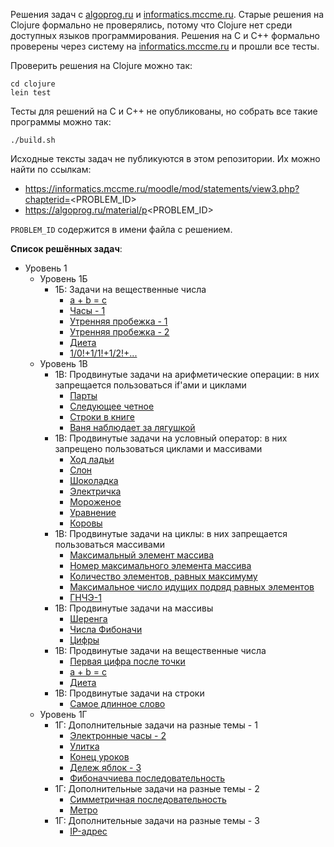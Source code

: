 Решения задач с [algoprog.ru](https://algoprog.ru) и [informatics.mccme.ru](https://informatics.mccme.ru). Старые решения на Clojure
формально не проверялись, потому что Clojure нет среди доступных языков программирования. Решения на C и C++ формально проверены через
систему на [informatics.mccme.ru](https://informatics.mccme.ru) и прошли все тесты.

Проверить решения на Clojure можно так:

```
cd clojure
lein test
```

Тесты для решений на C и C++ не опубликованы, но собрать все такие программы можно так:
```
./build.sh
```

Исходные тексты задач не публикуются в этом репозитории. Их можно найти по ссылкам:

 * https://informatics.mccme.ru/moodle/mod/statements/view3.php?chapterid=<PROBLEM_ID>
 * https://algoprog.ru/material/p<PROBLEM_ID>
 
`PROBLEM_ID` содержится в имени файла с решением.

**Список решённых задач**:

 * Уровень 1
   - Уровень 1Б
     + 1Б: Задачи на вещественные числа
       * [a + b = c](https://informatics.mccme.ru/moodle/mod/statements/view3.php?chapterid=74)
       * [Часы - 1](https://informatics.mccme.ru/moodle/mod/statements/view3.php?chapterid=3612)
       * [Утренняя пробежка - 1](https://informatics.mccme.ru/moodle/mod/statements/view3.php?chapterid=596)
       * [Утренняя пробежка - 2](https://informatics.mccme.ru/moodle/mod/statements/view3.php?chapterid=597)
       * [Диета](https://informatics.mccme.ru/moodle/mod/statements/view3.php?chapterid=595)
       * [1/0!+1/1!+1/2!+...](https://informatics.mccme.ru/moodle/mod/statements/view3.php?chapterid=120)
   - Уровень 1В
     + 1В: Продвинутые задачи на арифметические операции: в них запрещается пользоваться if'ами и циклами
       * [Парты](https://informatics.mccme.ru/moodle/mod/statements/view3.php?chapterid=2946)
       * [Следующее четное](https://informatics.mccme.ru/moodle/mod/statements/view3.php?chapterid=2945)
       * [Строки в книге](https://informatics.mccme.ru/moodle/mod/statements/view3.php?chapterid=506)
       * [Ваня наблюдает за лягушкой](https://informatics.mccme.ru/moodle/mod/statements/view3.php?chapterid=534)
     + 1В: Продвинутые задачи на условный оператор: в них запрещено пользоваться циклами и массивами
       * [Ход ладьи](https://informatics.mccme.ru/moodle/mod/statements/view3.php?chapterid=297)
       * [Слон](https://informatics.mccme.ru/moodle/mod/statements/view3.php?chapterid=255)
       * [Шоколадка](https://informatics.mccme.ru/moodle/mod/statements/view3.php?chapterid=258)
       * [Электричка](https://informatics.mccme.ru/moodle/mod/statements/view3.php?chapterid=38)
       * [Мороженое](https://informatics.mccme.ru/moodle/mod/statements/view3.php?chapterid=264)
       * [Уравнение](https://informatics.mccme.ru/moodle/mod/statements/view3.php?chapterid=235)
       * [Коровы](https://informatics.mccme.ru/moodle/mod/statements/view3.php?chapterid=303)
     + 1В: Продвинутые задачи на циклы: в них запрещается пользоваться массивами
       * [Максимальный элемент массива](https://informatics.mccme.ru/moodle/mod/statements/view3.php?chapterid=227)
       * [Номер максимального элемента массива](https://informatics.mccme.ru/moodle/mod/statements/view3.php?chapterid=228)
       * [Количество элементов, равных максимуму](https://informatics.mccme.ru/moodle/mod/statements/view3.php?chapterid=3072)
       * [Максимальное число идущих подряд равных элементов](https://informatics.mccme.ru/moodle/mod/statements/view3.php?chapterid=3077)
       * [ГНЧЭ-1](https://informatics.mccme.ru/moodle/mod/statements/view3.php?chapterid=1430)
     + 1В: Продвинутые задачи на массивы
       * [Шеренга](https://informatics.mccme.ru/moodle/mod/statements/view3.php?chapterid=1456)
       * [Числа Фибоначи](https://informatics.mccme.ru/moodle/mod/statements/view3.php?chapterid=201)
       * [Цифры](https://informatics.mccme.ru/moodle/mod/statements/view3.php?chapterid=1568)
     + 1В: Продвинутые задачи на вещественные числа
       * [Первая цифра после точки](https://informatics.mccme.ru/moodle/mod/statements/view3.php?chapterid=3609)
       * [a + b = c](https://informatics.mccme.ru/moodle/mod/statements/view3.php?chapterid=74)
       * [Диета](https://informatics.mccme.ru/moodle/mod/statements/view3.php?chapterid=595)
     + 1В: Продвинутые задачи на строки
       * [Самое длинное слово](https://informatics.mccme.ru/moodle/mod/statements/view3.php?chapterid=107)
   - Уровень 1Г
     + 1Г: Дополнительные задачи на разные темы - 1
       * [Электронные часы - 2](https://informatics.mccme.ru/moodle/mod/statements/view3.php?chapterid=3469)
       * [Улитка](https://informatics.mccme.ru/moodle/mod/statements/view3.php?chapterid=3477)
       * [Конец уроков](https://informatics.mccme.ru/moodle/mod/statements/view3.php?chapterid=3472)
       * [Дележ яблок - 3](https://informatics.mccme.ru/moodle/mod/statements/view3.php?chapterid=2954)
       * [Фибоначчиева последовательность](https://informatics.mccme.ru/moodle/mod/statements/view3.php?chapterid=1370)
     + 1Г: Дополнительные задачи на разные темы - 2
       * [Симметричная последовательность](https://informatics.mccme.ru/moodle/mod/statements/view3.php?chapterid=507)
       * [Метро](https://informatics.mccme.ru/moodle/mod/statements/view3.php?chapterid=511)
     + 1Г: Дополнительные задачи на разные темы - 3
       * [IP-адрес](https://informatics.mccme.ru/moodle/mod/statements/view3.php?chapterid=1435)
